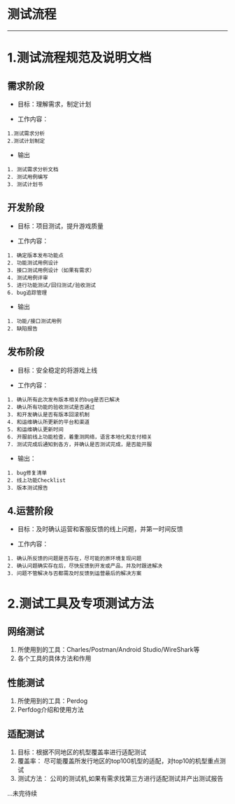 # 测试流程
----
# 1.测试流程规范及说明文档
##  需求阶段

 -   目标：理解需求，制定计划
  
 -   工作内容：

    1.测试需求分析
    2.测试计划制定
    
 -   输出
  
    1. 测试需求分析文档
    2. 测试用例编写
    3. 测试计划书
    
 ##  开发阶段
 
 -   目标：项目测试，提升游戏质量
 
 -   工作内容：
  
    1. 确定版本发布功能点
    2. 功能测试用例设计
    3. 接口测试用例设计（如果有需求）
    4. 测试用例评审
    5. 进行功能测试/回归测试/验收测试
    6. bug追踪管理
    
 -   输出
  
    1. 功能/接口测试用例
    2. 缺陷报告
    
##   发布阶段
 -   目标：安全稳定的将游戏上线
  
 -   工作内容：
  
    1. 确认所有此次发布版本相关的bug是否已解决
    2. 确认所有功能的验收测试是否通过
    3. 和开发确认是否有版本回滚机制
    4. 和运维确认所更新的平台和渠道
    5. 和运维确认更新时间
    6. 开服前线上功能检查，着重测网络，语言本地化和支付相关
    7. 测试完成后通知到各方，并确认是否测试完成，是否能开服
    
 -   输出：
  
    1. bug修复清单
    2. 线上功能Checklist
    3. 版本测试报告
    
    
##  4.运营阶段

 -   目标：及时确认运营和客服反馈的线上问题，并第一时间反馈
  
 -   工作内容： 
  
    1. 确认所反馈的问题是否存在，尽可能的原环境复现问题
    2. 确认问题确实存在后，尽快反馈到开发或产品，并及时跟进解决
    3. 问题不管解决与否都需及时反馈到运营最后的解决方案
    
    
# 2.测试工具及专项测试方法

##  网络测试
  1. 所使用到的工具：Charles/Postman/Android Studio/WireShark等
  2. 各个工具的具体方法和作用
  
##  性能测试
  1.  所使用到的工具：Perdog
  2.  Perfdog介绍和使用方法

##  适配测试
  1. 目标：根据不同地区的机型覆盖率进行适配测试
  2. 覆盖率： 尽可能覆盖所发行地区的top100机型的适配，对top10的机型重点测试
  3. 测试方法： 公司的测试机,如果有需求找第三方进行适配测试并产出测试报告


...未完待续



